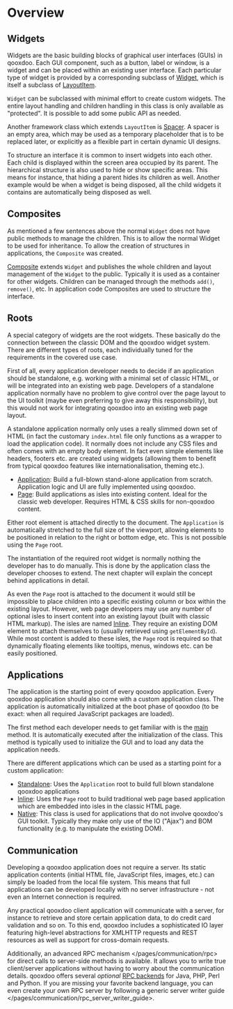 Overview
========

Widgets
-------

Widgets are the basic building blocks of graphical user interfaces
(GUIs) in qooxdoo. Each GUI component, such as a button, label or
window, is a widget and can be placed within an existing user interface.
Each particular type of widget is provided by a corresponding subclass
of
[Widget](http://demo.qooxdoo.org/%{version}/apiviewer/#qx.ui.core.Widget),
which is itself a subclass of
[LayoutItem](http://demo.qooxdoo.org/%{version}/apiviewer/#qx.ui.core.LayoutItem).

`Widget` can be subclassed with minimal effort to create custom widgets.
The entire layout handling and children handling in this class is only
available as "protected". It is possible to add some public API as
needed.

Another framework class which extends `LayoutItem` is
[Spacer](http://demo.qooxdoo.org/%{version}/apiviewer/#qx.ui.core.Spacer).
A spacer is an empty area, which may be used as a temporary placeholder
that is to be replaced later, or explicitly as a flexible part in
certain dynamic UI designs.

To structure an interface it is common to insert widgets into each
other. Each child is displayed within the screen area occupied by its
parent. The hierarchical structure is also used to hide or show specific
areas. This means for instance, that hiding a parent hides its children
as well. Another example would be when a widget is being disposed, all
the child widgets it contains are automatically being disposed as well.

Composites
----------

As mentioned a few sentences above the normal `Widget` does not have
public methods to manage the children. This is to allow the normal
Widget to be used for inheritance. To allow the creation of structures
in applications, the `Composite` was created.

[Composite](http://demo.qooxdoo.org/%{version}/apiviewer/#qx.ui.container.Composite)
extends `Widget` and publishes the whole children and layout management
of the `Widget` to the public. Typically it is used as a container for
other widgets. Children can be managed through the methods `add()`,
`remove()`, etc. In application code Composites are used to structure
the interface.

Roots
-----

A special category of widgets are the root widgets. These basically do
the connection between the classic DOM and the qooxdoo widget system.
There are different types of roots, each individually tuned for the
requirements in the covered use case.

First of all, every application developer needs to decide if an
application should be standalone, e.g. working with a minimal set of
classic HTML, or will be integrated into an existing web page.
Developers of a standalone application normally have no problem to give
control over the page layout to the UI toolkit (maybe even preferring to
give away this responsibility), but this would not work for integrating
qooxdoo into an existing web page layout.

A standalone application normally only uses a really slimmed down set of
HTML (in fact the customary `index.html` file only functions as a
wrapper to load the application code). It normally does not include any
CSS files and often comes with an empty body element. In fact even
simple elements like headers, footers etc. are created using widgets
(allowing them to benefit from typical qooxdoo features like
internationalisation, theming etc.).

-   [Application](http://demo.qooxdoo.org/%{version}/apiviewer/#qx.ui.root.Application):
    Build a full-blown stand-alone application from scratch. Application
    logic and UI are fully implemented using qooxdoo.
-   [Page](http://demo.qooxdoo.org/%{version}/apiviewer/#qx.ui.root.Page):
    Build applications as isles into existing content. Ideal for the
    classic web developer. Requires HTML & CSS skills for non-qooxdoo
    content.

Either root element is attached directly to the document. The
`Application` is automatically stretched to the full size of the
viewport, allowing elements to be positioned in relation to the right or
bottom edge, etc. This is not possible using the `Page` root.

The instantiation of the required root widget is normally nothing the
developer has to do manually. This is done by the application class the
developer chooses to extend. The next chapter will explain the concept
behind applications in detail.

As even the `Page` root is attached to the document it would still be
impossible to place children into a specific existing column or box
within the existing layout. However, web page developers may use any
number of optional isles to insert content into an existing layout
(built with classic HTML markup). The isles are named
[Inline](http://demo.qooxdoo.org/%{version}/apiviewer/#qx.ui.root.Inline).
They require an existing DOM element to attach themselves to (usually
retrieved using `getElementById`). While most content is added to these
isles, the `Page` root is required so that dynamically floating elements
like tooltips, menus, windows etc. can be easily positioned.

Applications
------------

The application is the starting point of every qooxdoo application.
Every qooxdoo application should also come with a custom application
class. The application is automatically initialized at the boot phase of
qooxdoo (to be exact: when all required JavaScript packages are loaded).

The first method each developer needs to get familiar with is the
[main](http://demo.qooxdoo.org/%{version}/apiviewer/#qx.application.IApplication~main)
method. It is automatically executed after the initialization of the
class. This method is typically used to initialize the GUI and to load
any data the application needs.

There are different applications which can be used as a starting point
for a custom application:

-   [Standalone](http://demo.qooxdoo.org/%{version}/apiviewer/#qx.application.Standalone):
    Uses the `Application` root to build full blown standalone qooxdoo
    applications
-   [Inline](http://demo.qooxdoo.org/%{version}/apiviewer/#qx.application.Inline):
    Uses the `Page` root to build traditional web page based application
    which are embedded into isles in the classic HTML page.
-   [Native](http://demo.qooxdoo.org/%{version}/apiviewer/#qx.application.Native):
    This class is used for applications that do not involve qooxdoo's
    GUI toolkit. Typically they make only use of the IO ("Ajax") and BOM
    functionality (e.g. to manipulate the existing DOM).

Communication
-------------

Developing a qooxdoo application does not require a server. Its static
application contents (initial HTML file, JavaScript files, images, etc.)
can simply be loaded from the local file system. This means that full
applications can be developed locally with no server infrastructure -
not even an Internet connection is required.

Any practical qooxdoo client application will communicate with a server,
for instance to retrieve and store certain application data, to do
credit card validation and so on. To this end, qooxdoo includes a
sophisticated IO layer featuring high-level abstractions for XMLHTTP
requests and REST resources as well as support for cross-domain
requests.

Additionally, an advanced RPC mechanism \</pages/communication/rpc\> for
direct calls to server-side methods is available. It allows you to write
true client/server applications without having to worry about the
communication details. qooxdoo offers several *optional* [RPC
backends](http://qooxdoo.org/contrib/project#backend) for Java, PHP,
Perl and Python. If you are missing your favorite backend language, you
can even create your own RPC server by following a generic
server writer guide \</pages/communication/rpc\_server\_writer\_guide\>.
